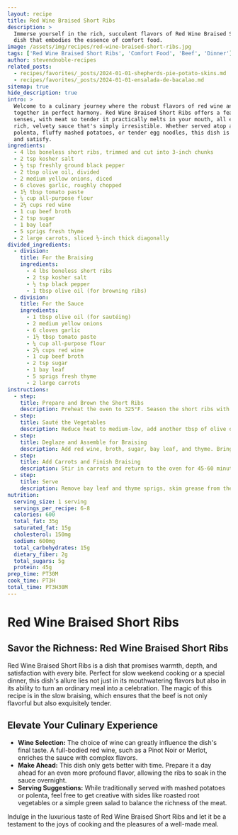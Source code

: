 ```yaml
---
layout: recipe
title: Red Wine Braised Short Ribs
description: >
  Immerse yourself in the rich, succulent flavors of Red Wine Braised Short Ribs, a
  dish that embodies the essence of comfort food.
image: /assets/img/recipes/red-wine-braised-short-ribs.jpg
tags: ['Red Wine Braised Short Ribs', 'Comfort Food', 'Beef', 'Dinner']
author: stevendnoble-recipes
related_posts:
  - recipes/favorites/_posts/2024-01-01-shepherds-pie-potato-skins.md
  - recipes/favorites/_posts/2024-01-01-ensalada-de-bacalao.md
sitemap: true
hide_description: true
intro: >
  Welcome to a culinary journey where the robust flavors of red wine and beef meld
  together in perfect harmony. Red Wine Braised Short Ribs offers a feast for the
  senses, with meat so tender it practically melts in your mouth, all enveloped in a
  rich, velvety sauce that's simply irresistible. Whether served atop a bed of creamy
  polenta, fluffy mashed potatoes, or tender egg noodles, this dish is sure to impress
  and satisfy.
ingredients:
  - 4 lbs boneless short ribs, trimmed and cut into 3-inch chunks
  - 2 tsp kosher salt
  - ½ tsp freshly ground black pepper
  - 2 tbsp olive oil, divided
  - 2 medium yellow onions, diced
  - 6 cloves garlic, roughly chopped
  - 1½ tbsp tomato paste
  - ¼ cup all-purpose flour
  - 2⅓ cups red wine
  - 1 cup beef broth
  - 2 tsp sugar
  - 1 bay leaf
  - 5 sprigs fresh thyme
  - 2 large carrots, sliced ½-inch thick diagonally
divided_ingredients:
  - division:
    title: For the Braising
    ingredients:
      - 4 lbs boneless short ribs
      - 2 tsp kosher salt
      - ½ tsp black pepper
      - 1 tbsp olive oil (for browning ribs)
  - division:
    title: For the Sauce
    ingredients:
      - 1 tbsp olive oil (for sautéing)
      - 2 medium yellow onions
      - 6 cloves garlic
      - 1½ tbsp tomato paste
      - ¼ cup all-purpose flour
      - 2⅓ cups red wine
      - 1 cup beef broth
      - 2 tsp sugar
      - 1 bay leaf
      - 5 sprigs fresh thyme
      - 2 large carrots
instructions:
  - step:
    title: Prepare and Brown the Short Ribs
    description: Preheat the oven to 325°F. Season the short ribs with salt and pepper. In a Dutch oven, heat 1 tbsp olive oil and brown the ribs on one side. Set aside.
  - step:
    title: Sauté the Vegetables
    description: Reduce heat to medium-low, add another tbsp of olive oil, and sauté onions until translucent. Add garlic and cook for 2 minutes, then stir in tomato paste and flour.
  - step:
    title: Deglaze and Assemble for Braising
    description: Add red wine, broth, sugar, bay leaf, and thyme. Bring to a boil, add back the ribs, cover, and transfer to the oven. Cook for 2 hours.
  - step:
    title: Add Carrots and Finish Braising
    description: Stir in carrots and return to the oven for 45-60 minutes, until meat and carrots are tender.
  - step:
    title: Serve
    description: Remove bay leaf and thyme sprigs, skim grease from the sauce, adjust seasoning, and serve over your choice of side.
nutrition:
  serving_size: 1 serving
  servings_per_recipe: 6-8
  calories: 600
  total_fat: 35g
  saturated_fat: 15g
  cholesterol: 150mg
  sodium: 600mg
  total_carbohydrates: 15g
  dietary_fiber: 2g
  total_sugars: 5g
  protein: 45g
prep_time: PT30M
cook_time: PT3H
total_time: PT3H30M
---
```


# Red Wine Braised Short Ribs

## Savor the Richness: Red Wine Braised Short Ribs

Red Wine Braised Short Ribs is a dish that promises warmth, depth, and satisfaction with every bite. Perfect for slow weekend cooking or a special dinner, this dish's allure lies not just in its mouthwatering flavors but also in its ability to turn an ordinary meal into a celebration. The magic of this recipe is in the slow braising, which ensures that the beef is not only flavorful but also exquisitely tender.

## Elevate Your Culinary Experience

* **Wine Selection:** The choice of wine can greatly influence the dish's final taste. A full-bodied red wine, such as a Pinot Noir or Merlot, enriches the sauce with complex flavors.
* **Make Ahead:** This dish only gets better with time. Prepare it a day ahead for an even more profound flavor, allowing the ribs to soak in the sauce overnight.
* **Serving Suggestions:** While traditionally served with mashed potatoes or polenta, feel free to get creative with sides like roasted root vegetables or a simple green salad to balance the richness of the meat.

Indulge in the luxurious taste of Red Wine Braised Short Ribs and let it be a testament to the joys of cooking and the pleasures of a well-made meal.
